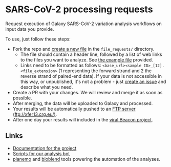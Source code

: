 # SARS-CoV-2 processing requests

Request execution of Galaxy SARS-CoV-2 variation analysis workflows on input data you provide.

To use, just follow these steps:
* Fork the repo and [create a new file](https://github.com/simonbray/ena-processing-requests/new/main/file_requests) in the `file_requests/` directory.
  * The file should contain a header line, followed by a list of web links to the files you want to analyze. See [the example file](https://github.com/simonbray/ena-processing-requests/blob/main/file_requests/example.txt) provided.
  * Links need to be formatted as follows: `<base_url><sample ID>_[12].<file_extension>` (1 representing the forward strand and 2 the reverse strand of paired-end data). If your data is not accessible in this way, or unpublished, it's not a problem - just [create an issue](https://github.com/simonbray/ena-processing-requests/issues/new) and describe what you need.
* Create a PR with your changes. We will review and merge it as soon as possible.
* After merging, the data will be uploaded to Galaxy and processed.
* Your results will be automatically pushed to an [FTP server (ftp://xfer13.crg.eu/)](ftp://xfer13.crg.eu).
* After one day your results will included in the [viral Beacon project](https://covid19beacon.crg.eu).

## Links
* [Documentation for the project](https://covid19.galaxyproject.org/genomics/global_platform/)
* [Scripts for our analysis bot](https://github.com/simonbray/ena-cog-uk-wfs/blob/main/docs/overview.md)
* [planemo](https://github.com/galaxyproject/planemo) and [bioblend](https://github.com/galaxyproject/bioblend) tools powering the automation of the analyses.
